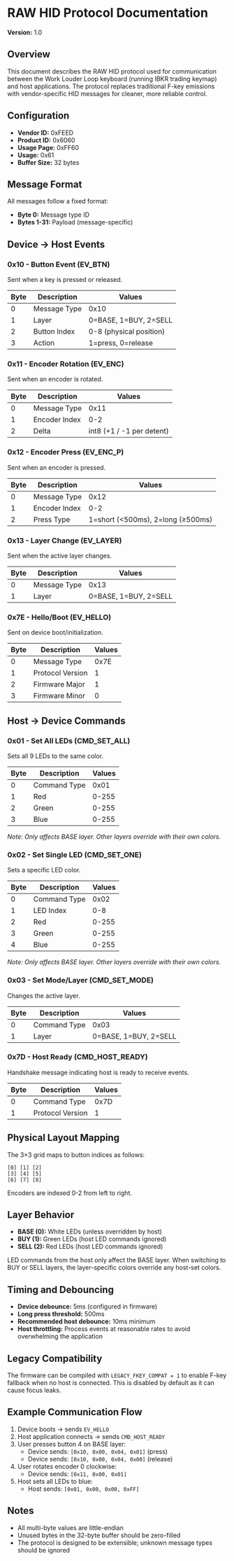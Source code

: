 # RAW HID Protocol Documentation

**Version:** 1.0

## Overview

This document describes the RAW HID protocol used for communication between the Work Louder Loop keyboard (running IBKR trading keymap) and host applications. The protocol replaces traditional F-key emissions with vendor-specific HID messages for cleaner, more reliable control.

## Configuration

- **Vendor ID:** 0xFEED
- **Product ID:** 0x6060
- **Usage Page:** 0xFF60
- **Usage:** 0x61
- **Buffer Size:** 32 bytes

## Message Format

All messages follow a fixed format:
- **Byte 0:** Message type ID
- **Bytes 1-31:** Payload (message-specific)

## Device → Host Events

### 0x10 - Button Event (EV_BTN)
Sent when a key is pressed or released.

| Byte | Description | Values |
|------|-------------|--------|
| 0 | Message Type | 0x10 |
| 1 | Layer | 0=BASE, 1=BUY, 2=SELL |
| 2 | Button Index | 0-8 (physical position) |
| 3 | Action | 1=press, 0=release |

### 0x11 - Encoder Rotation (EV_ENC)
Sent when an encoder is rotated.

| Byte | Description | Values |
|------|-------------|--------|
| 0 | Message Type | 0x11 |
| 1 | Encoder Index | 0-2 |
| 2 | Delta | int8 (+1 / -1 per detent) |

### 0x12 - Encoder Press (EV_ENC_P)
Sent when an encoder is pressed.

| Byte | Description | Values |
|------|-------------|--------|
| 0 | Message Type | 0x12 |
| 1 | Encoder Index | 0-2 |
| 2 | Press Type | 1=short (<500ms), 2=long (≥500ms) |

### 0x13 - Layer Change (EV_LAYER)
Sent when the active layer changes.

| Byte | Description | Values |
|------|-------------|--------|
| 0 | Message Type | 0x13 |
| 1 | Layer | 0=BASE, 1=BUY, 2=SELL |

### 0x7E - Hello/Boot (EV_HELLO)
Sent on device boot/initialization.

| Byte | Description | Values |
|------|-------------|--------|
| 0 | Message Type | 0x7E |
| 1 | Protocol Version | 1 |
| 2 | Firmware Major | 1 |
| 3 | Firmware Minor | 0 |

## Host → Device Commands

### 0x01 - Set All LEDs (CMD_SET_ALL)
Sets all 9 LEDs to the same color.

| Byte | Description | Values |
|------|-------------|--------|
| 0 | Command Type | 0x01 |
| 1 | Red | 0-255 |
| 2 | Green | 0-255 |
| 3 | Blue | 0-255 |

*Note: Only affects BASE layer. Other layers override with their own colors.*

### 0x02 - Set Single LED (CMD_SET_ONE)
Sets a specific LED color.

| Byte | Description | Values |
|------|-------------|--------|
| 0 | Command Type | 0x02 |
| 1 | LED Index | 0-8 |
| 2 | Red | 0-255 |
| 3 | Green | 0-255 |
| 4 | Blue | 0-255 |

*Note: Only affects BASE layer. Other layers override with their own colors.*

### 0x03 - Set Mode/Layer (CMD_SET_MODE)
Changes the active layer.

| Byte | Description | Values |
|------|-------------|--------|
| 0 | Command Type | 0x03 |
| 1 | Layer | 0=BASE, 1=BUY, 2=SELL |

### 0x7D - Host Ready (CMD_HOST_READY)
Handshake message indicating host is ready to receive events.

| Byte | Description | Values |
|------|-------------|--------|
| 0 | Command Type | 0x7D |
| 1 | Protocol Version | 1 |

## Physical Layout Mapping

The 3×3 grid maps to button indices as follows:

```
[0] [1] [2]
[3] [4] [5]
[6] [7] [8]
```

Encoders are indexed 0-2 from left to right.

## Layer Behavior

- **BASE (0):** White LEDs (unless overridden by host)
- **BUY (1):** Green LEDs (host LED commands ignored)
- **SELL (2):** Red LEDs (host LED commands ignored)

LED commands from the host only affect the BASE layer. When switching to BUY or SELL layers, the layer-specific colors override any host-set colors.

## Timing and Debouncing

- **Device debounce:** 5ms (configured in firmware)
- **Long press threshold:** 500ms
- **Recommended host debounce:** 10ms minimum
- **Host throttling:** Process events at reasonable rates to avoid overwhelming the application

## Legacy Compatibility

The firmware can be compiled with `LEGACY_FKEY_COMPAT = 1` to enable F-key fallback when no host is connected. This is disabled by default as it can cause focus leaks.

## Example Communication Flow

1. Device boots → sends `EV_HELLO` 
2. Host application connects → sends `CMD_HOST_READY`
3. User presses button 4 on BASE layer:
   - Device sends: `[0x10, 0x00, 0x04, 0x01]` (press)
   - Device sends: `[0x10, 0x00, 0x04, 0x00]` (release)
4. User rotates encoder 0 clockwise:
   - Device sends: `[0x11, 0x00, 0x01]`
5. Host sets all LEDs to blue:
   - Host sends: `[0x01, 0x00, 0x00, 0xFF]`

## Notes

- All multi-byte values are little-endian
- Unused bytes in the 32-byte buffer should be zero-filled
- The protocol is designed to be extensible; unknown message types should be ignored